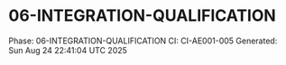 # 06-INTEGRATION-QUALIFICATION
Phase: 06-INTEGRATION-QUALIFICATION
CI: CI-AE001-005
Generated: Sun Aug 24 22:41:04 UTC 2025
